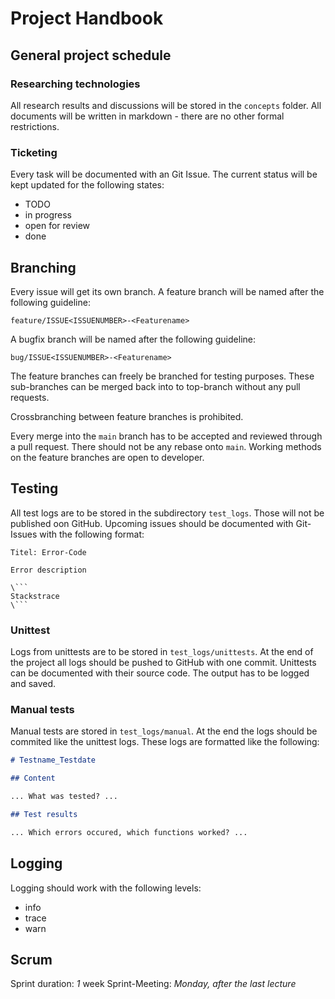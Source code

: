 # Project Handbook

## General project schedule

### Researching technologies
All research results and discussions will be stored in the `concepts` folder.
All documents will be written in markdown - there are no other formal restrictions.

### Ticketing
Every task will be documented with an Git Issue.
The current status will be kept updated for the following states:

- TODO
- in progress
- open for review
- done

## Branching
Every issue will get its own branch.
A feature branch will be named after the following guideline:
```
feature/ISSUE<ISSUENUMBER>-<Featurename>
```

A bugfix branch will be named after the following guideline:
```
bug/ISSUE<ISSUENUMBER>-<Featurename>
```

The feature branches can freely be branched for testing purposes.
These sub-branches can be merged back into to top-branch without any pull requests.

Crossbranching between feature branches is prohibited.

Every merge into the `main` branch has to be accepted and reviewed through a pull request.
There should not be any rebase onto `main`.
Working methods on the feature branches are open to developer.

## Testing
All test logs are to be stored in the subdirectory `test_logs`.
Those will not be published oon GitHub.
Upcoming issues should be documented with Git-Issues with the following format:

````
Titel: Error-Code

Error description

\```
Stackstrace
\```

````

### Unittest
Logs from unittests are to be stored in `test_logs/unittests`.
At the end of the project all logs should be pushed to GitHub with one commit.
Unittests can be documented with their source code.
The output has to be logged and saved.

### Manual tests
Manual tests are stored in `test_logs/manual`.
At the end the logs should be commited like the unittest logs.
These logs are formatted like the following:

```markdown
# Testname_Testdate

## Content

... What was tested? ...

## Test results

... Which errors occured, which functions worked? ...
```

## Logging
Logging should work with the following levels:

- info
- trace
- warn

## Scrum

Sprint duration: _1_ week
Sprint-Meeting: _Monday, after the last lecture_

